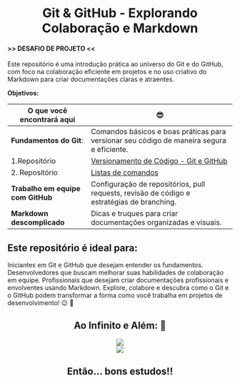 <center><h1>Git & GitHub - Explorando Colaboração e Markdown </h1></center>

#### >> DESAFIO DE PROJETO <<

Este repositório é uma introdução prática ao universo do Git e do GitHub, com foco na colaboração eficiente em projetos e no uso criativo do Markdown para criar documentações claras e atraentes.

**Objetivos:**

| O que você encontrará aqui | 😎 |
| ---------------------- | ----------------------------------------------------------------------------------------- | 
| **Fundamentos do Git**: | Comandos básicos e boas práticas para versionar seu código de maneira segura e eficiente.|
| 1.Repositório | [Versionamento de Código - Git e GitHub](https://github.com/Ray-King11/dio-resumos-git-e-github.git) |
| 2. Repositório | [Listas de comandos](https://github.com/Ray-King11/Listas-de-comandos-uteis-para-o-Git.git)          |
| **Trabalho em equipe com GitHub** | Configuração de repositórios, pull requests, revisão de código e estratégias de branching.|
| **Markdown descomplicado** |  Dicas e truques para criar documentações organizadas e visuais.|
 


## Este repositório é ideal para:

Iniciantes em Git e GitHub que desejam entender os fundamentos.
Desenvolvedores que buscam melhorar suas habilidades de colaboração em equipe.
Profissionais que desejam criar documentações profissionais e envolventes usando Markdown.
Explore, colabore e descubra como o Git e o GitHub podem transformar a forma como você trabalha em projetos de desenvolvimento! 😉 🚀

<div align="center"><h2> Ao Infinito e Além: 🚀</h2></div>

<div align="center"><img src="https://media0.giphy.com/media/v1.Y2lkPTc5MGI3NjExcGJucXMybHU0Ynk4ZG5ycWYyZW1qcG9ubWo5czFsbDNrcjl6aHpubCZlcD12MV9pbnRlcm5hbF9naWZfYnlfaWQmY3Q9Zw/e8qvtPuCyKXI4qJK7d/giphy.webp"/></div>

<div align="center"><img src="https://media4.giphy.com/media/v1.Y2lkPTc5MGI3NjExNnoxZDYweHRjdWZ4OTBsNGJwMTdpODRobzc3dTJqczVvNG82bG1nYSZlcD12MV9pbnRlcm5hbF9naWZfYnlfaWQmY3Q9Zw/KEYMsj2LcXzfcTP5ii/giphy.webp"/></div>
 

<div align="center"><h2>Então... bons estudos!!</h2></div>
